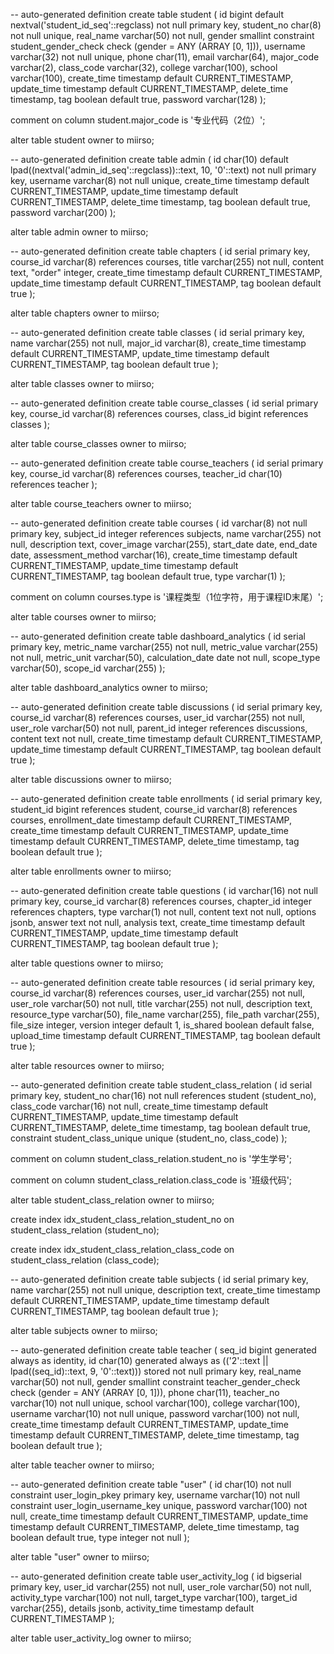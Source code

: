 -- auto-generated definition
create table student
(
    id          bigint    default nextval('student_id_seq'::regclass) not null
        primary key,
    student_no  char(8)                                               not null
        unique,
    real_name   varchar(50)                                           not null,
    gender      smallint
        constraint student_gender_check
            check (gender = ANY (ARRAY [0, 1])),
    username    varchar(32)                                           not null
        unique,
    phone       char(11),
    email       varchar(64),
    major_code  varchar(2),
    class_code  varchar(32),
    college     varchar(100),
    school      varchar(100),
    create_time timestamp default CURRENT_TIMESTAMP,
    update_time timestamp default CURRENT_TIMESTAMP,
    delete_time timestamp,
    tag         boolean   default true,
    password    varchar(128)
);

comment on column student.major_code is '专业代码（2位）';

alter table student
    owner to miirso;

-- auto-generated definition
create table admin
(
    id          char(10)  default lpad((nextval('admin_id_seq'::regclass))::text, 10, '0'::text) not null
        primary key,
    username    varchar(8)                                                                       not null
        unique,
    create_time timestamp default CURRENT_TIMESTAMP,
    update_time timestamp default CURRENT_TIMESTAMP,
    delete_time timestamp,
    tag         boolean   default true,
    password    varchar(200)
);

alter table admin
    owner to miirso;

-- auto-generated definition
create table chapters
(
    id          serial
        primary key,
    course_id   varchar(8)
        references courses,
    title       varchar(255) not null,
    content     text,
    "order"     integer,
    create_time timestamp default CURRENT_TIMESTAMP,
    update_time timestamp default CURRENT_TIMESTAMP,
    tag         boolean   default true
);

alter table chapters
    owner to miirso;

-- auto-generated definition
create table classes
(
    id          serial
        primary key,
    name        varchar(255) not null,
    major_id    varchar(8),
    create_time timestamp default CURRENT_TIMESTAMP,
    update_time timestamp default CURRENT_TIMESTAMP,
    tag         boolean   default true
);

alter table classes
    owner to miirso;

-- auto-generated definition
create table course_classes
(
    id        serial
        primary key,
    course_id varchar(8)
        references courses,
    class_id  bigint
        references classes
);

alter table course_classes
    owner to miirso;

-- auto-generated definition
create table course_teachers
(
    id         serial
        primary key,
    course_id  varchar(8)
        references courses,
    teacher_id char(10)
        references teacher
);

alter table course_teachers
    owner to miirso;

-- auto-generated definition
create table courses
(
    id                varchar(8)   not null
        primary key,
    subject_id        integer
        references subjects,
    name              varchar(255) not null,
    description       text,
    cover_image       varchar(255),
    start_date        date,
    end_date          date,
    assessment_method varchar(16),
    create_time       timestamp default CURRENT_TIMESTAMP,
    update_time       timestamp default CURRENT_TIMESTAMP,
    tag               boolean   default true,
    type              varchar(1)
);

comment on column courses.type is '课程类型（1位字符，用于课程ID末尾）';

alter table courses
    owner to miirso;

-- auto-generated definition
create table dashboard_analytics
(
    id               serial
        primary key,
    metric_name      varchar(255) not null,
    metric_value     varchar(255) not null,
    metric_unit      varchar(50),
    calculation_date date         not null,
    scope_type       varchar(50),
    scope_id         varchar(255)
);

alter table dashboard_analytics
    owner to miirso;

-- auto-generated definition
create table discussions
(
    id          serial
        primary key,
    course_id   varchar(8)
        references courses,
    user_id     varchar(255) not null,
    user_role   varchar(50)  not null,
    parent_id   integer
        references discussions,
    content     text         not null,
    create_time timestamp default CURRENT_TIMESTAMP,
    update_time timestamp default CURRENT_TIMESTAMP,
    tag         boolean   default true
);

alter table discussions
    owner to miirso;

-- auto-generated definition
create table enrollments
(
    id              serial
        primary key,
    student_id      bigint
        references student,
    course_id       varchar(8)
        references courses,
    enrollment_date timestamp default CURRENT_TIMESTAMP,
    create_time     timestamp default CURRENT_TIMESTAMP,
    update_time     timestamp default CURRENT_TIMESTAMP,
    delete_time     timestamp,
    tag             boolean   default true
);

alter table enrollments
    owner to miirso;

-- auto-generated definition
create table questions
(
    id          varchar(16) not null
        primary key,
    course_id   varchar(8)
        references courses,
    chapter_id  integer
        references chapters,
    type        varchar(1)  not null,
    content     text        not null,
    options     jsonb,
    answer      text        not null,
    analysis    text,
    create_time timestamp default CURRENT_TIMESTAMP,
    update_time timestamp default CURRENT_TIMESTAMP,
    tag         boolean   default true
);

alter table questions
    owner to miirso;

-- auto-generated definition
create table resources
(
    id            serial
        primary key,
    course_id     varchar(8)
        references courses,
    user_id       varchar(255) not null,
    user_role     varchar(50)  not null,
    title         varchar(255) not null,
    description   text,
    resource_type varchar(50),
    file_name     varchar(255),
    file_path     varchar(255),
    file_size     integer,
    version       integer   default 1,
    is_shared     boolean   default false,
    upload_time   timestamp default CURRENT_TIMESTAMP,
    tag           boolean   default true
);

alter table resources
    owner to miirso;

-- auto-generated definition
create table student_class_relation
(
id          serial
primary key,
student_no  char(16)    not null
references student (student_no),
class_code  varchar(16) not null,
create_time timestamp default CURRENT_TIMESTAMP,
update_time timestamp default CURRENT_TIMESTAMP,
delete_time timestamp,
tag         boolean   default true,
constraint student_class_unique
unique (student_no, class_code)
);

comment on column student_class_relation.student_no is '学生学号';

comment on column student_class_relation.class_code is '班级代码';

alter table student_class_relation
owner to miirso;

create index idx_student_class_relation_student_no
on student_class_relation (student_no);

create index idx_student_class_relation_class_code
on student_class_relation (class_code);



-- auto-generated definition
create table subjects
(
    id          serial
        primary key,
    name        varchar(255) not null
        unique,
    description text,
    create_time timestamp default CURRENT_TIMESTAMP,
    update_time timestamp default CURRENT_TIMESTAMP,
    tag         boolean   default true
);

alter table subjects
    owner to miirso;

-- auto-generated definition
create table teacher
(
    seq_id      bigint generated always as identity,
    id          char(10) generated always as (('2'::text || lpad((seq_id)::text, 9, '0'::text))) stored not null
        primary key,
    real_name   varchar(50)                                                                             not null,
    gender      smallint
        constraint teacher_gender_check
            check (gender = ANY (ARRAY [0, 1])),
    phone       char(11),
    teacher_no  varchar(10)                                                                             not null
        unique,
    school      varchar(100),
    college     varchar(100),
    username    varchar(10)                                                                             not null
        unique,
    password    varchar(100)                                                                            not null,
    create_time timestamp default CURRENT_TIMESTAMP,
    update_time timestamp default CURRENT_TIMESTAMP,
    delete_time timestamp,
    tag         boolean   default true
);

alter table teacher
    owner to miirso;

-- auto-generated definition
create table "user"
(
    id          char(10)     not null
        constraint user_login_pkey
            primary key,
    username    varchar(10)  not null
        constraint user_login_username_key
            unique,
    password    varchar(100) not null,
    create_time timestamp default CURRENT_TIMESTAMP,
    update_time timestamp default CURRENT_TIMESTAMP,
    delete_time timestamp,
    tag         boolean   default true,
    type        integer      not null
);

alter table "user"
    owner to miirso;

-- auto-generated definition
create table user_activity_log
(
    id            bigserial
        primary key,
    user_id       varchar(255) not null,
    user_role     varchar(50)  not null,
    activity_type varchar(100) not null,
    target_type   varchar(100),
    target_id     varchar(255),
    details       jsonb,
    activity_time timestamp default CURRENT_TIMESTAMP
);

alter table user_activity_log
    owner to miirso;

